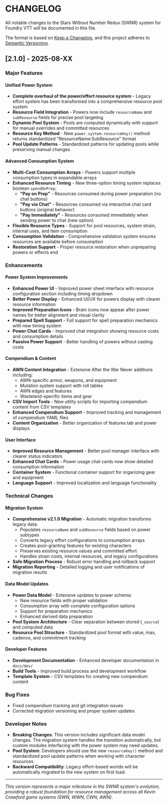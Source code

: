 # CHANGELOG

All notable changes to the Stars Without Number Redux (SWNR) system for Foundry VTT will be documented in this file.

The format is based on [Keep a Changelog](https://keepachangelog.com/en/1.0.0/),
and this project adheres to [Semantic Versioning](https://semver.org/spec/v2.0.0.html).

## [2.1.0] - 2025-08-XX

### Major Features

#### Unified Power System
- **Complete overhaul of the power/effort resource system** - Legacy effort system has been transformed into a comprehensive resource pool system
- **Resource Field Integration** - Powers now include `resourceName` and `subResource` fields for precise pool targeting
- **Dynamic Pool System** - Pools are computed dynamically with support for manual overrides and committed resources
- **Resource Key Method** - New `power.system.resourceKey()` method returns standardized "ResourceName:SubResource" format
- **Pool Update Patterns** - Standardized patterns for updating pools while preserving manual changes

#### Advanced Consumption System
- **Multi-Cost Consumption Arrays** - Powers support multiple consumption types in expandable arrays
- **Enhanced Resource Timing** - New three-option timing system replaces boolean `spendOnPrep`:
  - **"Pay on Prep"** - Resources consumed during power preparation (no chat buttons)
  - **"Pay via Chat"** - Resources consumed via interactive chat card buttons (original behavior)
  - **"Pay Immediately"** - Resources consumed immediately when sending power to chat (new option)
- **Flexible Resource Types** - Support for pool resources, system strain, internal uses, and item consumption
- **Consumption Validation** - Comprehensive validation system ensures resources are available before consumption
- **Restoration Support** - Proper resource restoration when unpreparing powers or effects end

### Enhancements

#### Power System Improvements
- **Enhanced Power UI** - Improved power sheet interface with resource configuration section including timing dropdown
- **Better Power Display** - Enhanced UI/UX for powers display with clearer resource information
- **Improved Preparation Icons** - Brain icons now appear after power names for better alignment and visual clarity
- **Prepared Spell Support** - Full support for spell preparation mechanics with new timing system
- **Power Chat Cards** - Improved chat integration showing resource costs and consumption details
- **Passive Power Support** - Better handling of powers without casting costs

#### Compendium & Content
- **AWN Content Integration** - Extensive After the War Never additions including:
  - AWN-specific armor, weapons, and equipment
  - Mutation system support with roll tables
  - AWN edges and features
  - Wasteland-specific items and gear
- **CSV Import Tools** - New utility scripts for importing compendium content from CSV templates
- **Enhanced Compendium Support** - Improved tracking and management of compendium YAML files
- **Content Organization** - Better organization of features tab and power displays

#### User Interface
- **Improved Resource Management** - Better pool manager interface with clearer status indicators
- **Enhanced Chat Cards** - Power usage chat cards now show detailed consumption information
- **Container System** - Functional container support for organizing gear and equipment
- **Language Support** - Improved localization and language functionality

### Technical Changes

#### Migration System
- **Comprehensive v2.1.0 Migration** - Automatic migration transforms legacy data:
  - Populates `resourceName` and `subResource` fields based on power subtypes
  - Converts legacy effort configurations to consumption arrays
  - Creates pool-granting features for existing characters
  - Preserves existing resource values and committed effort
  - Handles strain costs, internal resources, and legacy configurations
- **Safe Migration Process** - Robust error handling and rollback support
- **Migration Reporting** - Detailed logging and user notifications of migration results

#### Data Model Updates
- **Power Data Model** - Extensive updates to power schema:
  - New resource fields with proper validation
  - Consumption array with complete configuration options
  - Support for preparation mechanics
  - Enhanced derived data preparation
- **Pool System Architecture** - Clear separation between stored (`_source`) and computed data
- **Resource Pool Structure** - Standardized pool format with value, max, cadence, and commitment tracking

#### Developer Features
- **Development Documentation** - Enhanced developer documentation in `docs/dev/`
- **Build Tools** - Improved build process and development workflow
- **Template System** - CSV templates for creating new compendium content

### Bug Fixes

- Fixed compendium tracking and git integration issues
- Corrected migration versioning and proper system updates

### Developer Notes

- **Breaking Changes**: This version includes significant data model changes. The migration system handles the transition automatically, but custom modules interfacing with the power system may need updates.
- **Pool System**: Developers should use the new `resourceKey()` method and standardized pool update patterns when working with character resources.
- **Backward Compatibility**: Legacy effort-based worlds will be automatically migrated to the new system on first load.

---

*This version represents a major milestone in the SWNR system's evolution, providing a robust foundation for resource management across all Kevin Crawford game systems (SWN, WWN, CWN, AWN).*